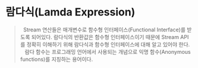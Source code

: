 # 람다식(Lamda Expression)
> &nbsp;&nbsp;Stream 연산들은 매개변수로 함수형 인터페이스(Functional Interface)를 받도록 되어있다. 람다식의 반환값은 함수형 인터페이스이기 때문에 Stream API를 정확히 이해하기 위해
> 람다식과 함수형 인터페이스에 대해 알고 있어야 한다.<br>
> &nbsp;&nbsp; 람다 함수는 프로그래밍 언어에서 사용되는 개념으로 익명 함수(Anonymous functions)를 지칭하는 용어이다.

